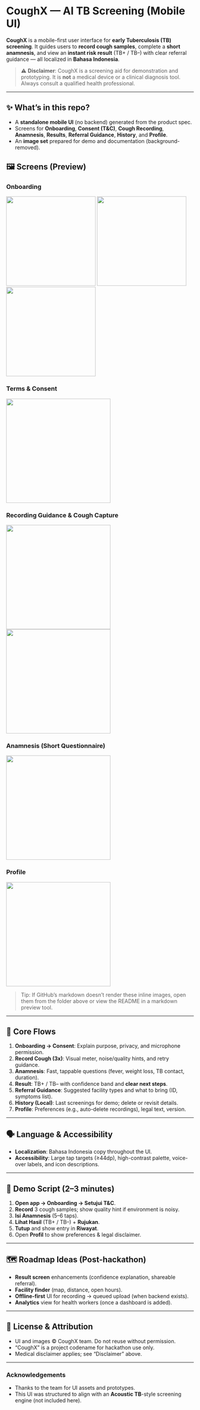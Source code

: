 # CoughX — AI TB Screening (Mobile UI)

**CoughX** is a mobile-first user interface for **early Tuberculosis (TB) screening**. It guides users to **record cough samples**, complete a **short anamnesis**, and view an **instant risk result** (TB+ / TB–) with clear referral guidance — all localized in **Bahasa Indonesia**.

> ⚠️ **Disclaimer**: CoughX is a screening aid for demonstration and prototyping. It is **not** a medical device or a clinical diagnosis tool. Always consult a qualified health professional.

---

## ✨ What’s in this repo?

- A **standalone mobile UI** (no backend) generated from the product spec.
- Screens for **Onboarding**, **Consent (T&C)**, **Cough Recording**, **Anamnesis**, **Results**, **Referral Guidance**, **History**, and **Profile**.
- An **image set** prepared for demo and documentation (background-removed).

## 🖼️ Screens (Preview)

### Onboarding

<p>
  <img src="coughx_images/Onboarding 1.png" width="240" />
  <img src="coughx_images/Onboarding 2.png" width="240" />
  <img src="coughx_images/Onboarding 3.png" width="240" />
</p>

### Terms & Consent

<img src="coughx_images/TnC.png" width="280" />

### Recording Guidance & Cough Capture

<p>
  <img src="coughx_images/Record Guide.png" width="280" />
  <img src="coughx_images/Record.png" width="280" />
</p>

### Anamnesis (Short Questionnaire)

<img src="coughx_images/Anamnesis.png" width="280" />

### Profile

<img src="coughx_images/Profile.png" width="280" />

> Tip: If GitHub’s markdown doesn’t render these inline images, open them from the folder above or view the README in a markdown preview tool.

---

## 🧭 Core Flows

1. **Onboarding → Consent**: Explain purpose, privacy, and microphone permission.
2. **Record Cough (3x)**: Visual meter, noise/quality hints, and retry guidance.
3. **Anamnesis**: Fast, tappable questions (fever, weight loss, TB contact, duration).
4. **Result**: TB+ / TB– with confidence band and **clear next steps**.
5. **Referral Guidance**: Suggested facility types and what to bring (ID, symptoms list).
6. **History (Local)**: Last screenings for demo; delete or revisit details.
7. **Profile**: Preferences (e.g., auto-delete recordings), legal text, version.

---

## 🗣️ Language & Accessibility

- **Localization**: Bahasa Indonesia copy throughout the UI.
- **Accessibility**: Large tap targets (≥44dp), high-contrast palette, voice-over labels, and icon descriptions.

---

## 🧪 Demo Script (2–3 minutes)

1. **Open app → Onboarding → Setujui T&C**.
2. **Record** 3 cough samples; show quality hint if environment is noisy.
3. **Isi Anamnesis** (5–6 taps).
4. **Lihat Hasil** (TB+ / TB–) + **Rujukan**.
5. **Tutup** and show entry in **Riwayat**.
6. Open **Profil** to show preferences & legal disclaimer.

---

## 🗺️ Roadmap Ideas (Post-hackathon)

- **Result screen** enhancements (confidence explanation, shareable referral).
- **Facility finder** (map, distance, open hours).
- **Offline-first** UI for recording → queued upload (when backend exists).
- **Analytics** view for health workers (once a dashboard is added).

---

## 📜 License & Attribution

- UI and images © CoughX team. Do not reuse without permission.
- “CoughX” is a project codename for hackathon use only.
- Medical disclaimer applies; see “Disclaimer” above.

---

### Acknowledgements

- Thanks to the team for UI assets and prototypes.
- This UI was structured to align with an **Acoustic TB**-style screening engine (not included here).
